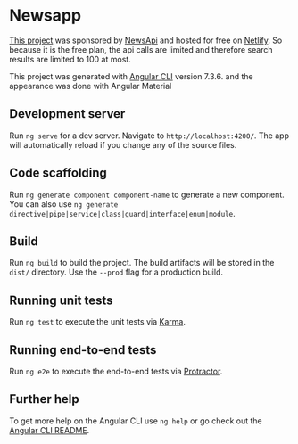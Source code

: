 # Newsapp
[This project](https://newsheadlines.netlify.com) was sponsored by [NewsApi](https://newsapi.org) and hosted for free on [Netlify](https://www.netlify.com/). So because it is the free plan, the api calls are limited and therefore search results are limited to 100 at most. 

This project was generated with [Angular CLI](https://github.com/angular/angular-cli) version 7.3.6. and the appearance was done with Angular Material

## Development server

Run `ng serve` for a dev server. Navigate to `http://localhost:4200/`. The app will automatically reload if you change any of the source files.

## Code scaffolding

Run `ng generate component component-name` to generate a new component. You can also use `ng generate directive|pipe|service|class|guard|interface|enum|module`.

## Build

Run `ng build` to build the project. The build artifacts will be stored in the `dist/` directory. Use the `--prod` flag for a production build.

## Running unit tests

Run `ng test` to execute the unit tests via [Karma](https://karma-runner.github.io).

## Running end-to-end tests

Run `ng e2e` to execute the end-to-end tests via [Protractor](http://www.protractortest.org/).

## Further help

To get more help on the Angular CLI use `ng help` or go check out the [Angular CLI README](https://github.com/angular/angular-cli/blob/master/README.md).
